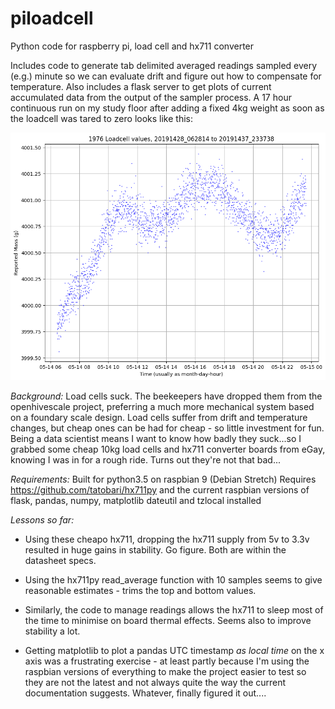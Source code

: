 # piloadcell
Python code for raspberry pi, load cell and hx711 converter

Includes code to generate tab delimited averaged readings sampled every (e.g.) minute so we can evaluate drift and figure out
how to compensate for temperature. Also includes a flask server to get plots of current accumulated data from the output
of the sampler process. A 17 hour continuous run on my study floor after adding a fixed 4kg weight as soon as the loadcell
was tared to zero looks like this: 

![Example plot](loadcell_first17hours_4kg.png)



*Background:* Load cells suck. The beekeepers have dropped them from the openhivescale project, preferring a much more
mechanical system based on a foundary scale design. Load cells suffer from drift and temperature changes, but
cheap ones can be had for cheap - so little investment for fun. Being a data scientist means I want to know how badly
they suck...so I grabbed some cheap 10kg load cells and hx711 converter boards from eGay, knowing I was in for a rough ride.
Turns out they're not that bad...

*Requirements:* Built for python3.5 on raspbian 9 (Debian Stretch)
Requires https://github.com/tatobari/hx711py and the current raspbian versions of flask, pandas, numpy, matplotlib
dateutil and tzlocal installed

*Lessons so far:*

* Using these cheapo hx711, dropping the hx711 supply from 5v to 3.3v resulted in huge gains in stability. Go figure. Both are within
the datasheet specs.

* Using the hx711py read_average function with 10 samples seems to give reasonable estimates - trims the top and bottom values.

* Similarly, the code to manage readings allows the hx711 to sleep most of the time to minimise on board thermal effects. Seems also to
improve stability a lot.

* Getting matplotlib to plot a pandas UTC timestamp *as local time* on the x axis was a frustrating exercise - at least partly because
I'm using the raspbian versions of everything to make the project easier to test so they are not the latest and not always quite the
way the current documentation suggests. Whatever, finally figured it out....
